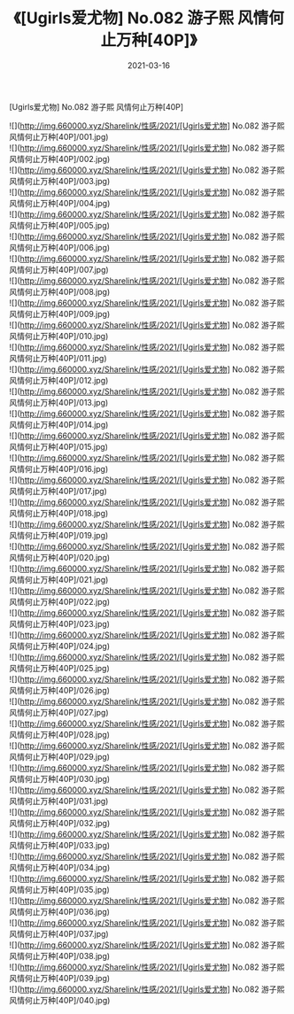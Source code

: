 ﻿---
layout: post
title:  《[Ugirls爱尤物] No.082 游子熙 风情何止万种[40P]》
date:   2021-03-16
img: http://img.660000.xyz/Sharelink/性感/2021/[Ugirls爱尤物] No.082 游子熙 风情何止万种[40P]/000.jpg
categories: [美女, 清纯, 唯美]
---

[Ugirls爱尤物] No.082 游子熙 风情何止万种[40P]

  ![](http://img.660000.xyz/Sharelink/性感/2021/[Ugirls爱尤物] No.082 游子熙 风情何止万种[40P]/001.jpg) <br> ![](http://img.660000.xyz/Sharelink/性感/2021/[Ugirls爱尤物] No.082 游子熙 风情何止万种[40P]/002.jpg) <br> ![](http://img.660000.xyz/Sharelink/性感/2021/[Ugirls爱尤物] No.082 游子熙 风情何止万种[40P]/003.jpg) <br> ![](http://img.660000.xyz/Sharelink/性感/2021/[Ugirls爱尤物] No.082 游子熙 风情何止万种[40P]/004.jpg) <br> ![](http://img.660000.xyz/Sharelink/性感/2021/[Ugirls爱尤物] No.082 游子熙 风情何止万种[40P]/005.jpg) <br> ![](http://img.660000.xyz/Sharelink/性感/2021/[Ugirls爱尤物] No.082 游子熙 风情何止万种[40P]/006.jpg) <br> ![](http://img.660000.xyz/Sharelink/性感/2021/[Ugirls爱尤物] No.082 游子熙 风情何止万种[40P]/007.jpg) <br> ![](http://img.660000.xyz/Sharelink/性感/2021/[Ugirls爱尤物] No.082 游子熙 风情何止万种[40P]/008.jpg) <br> ![](http://img.660000.xyz/Sharelink/性感/2021/[Ugirls爱尤物] No.082 游子熙 风情何止万种[40P]/009.jpg) <br> ![](http://img.660000.xyz/Sharelink/性感/2021/[Ugirls爱尤物] No.082 游子熙 风情何止万种[40P]/010.jpg) <br> ![](http://img.660000.xyz/Sharelink/性感/2021/[Ugirls爱尤物] No.082 游子熙 风情何止万种[40P]/011.jpg) <br> ![](http://img.660000.xyz/Sharelink/性感/2021/[Ugirls爱尤物] No.082 游子熙 风情何止万种[40P]/012.jpg) <br> ![](http://img.660000.xyz/Sharelink/性感/2021/[Ugirls爱尤物] No.082 游子熙 风情何止万种[40P]/013.jpg) <br> ![](http://img.660000.xyz/Sharelink/性感/2021/[Ugirls爱尤物] No.082 游子熙 风情何止万种[40P]/014.jpg) <br> ![](http://img.660000.xyz/Sharelink/性感/2021/[Ugirls爱尤物] No.082 游子熙 风情何止万种[40P]/015.jpg) <br> ![](http://img.660000.xyz/Sharelink/性感/2021/[Ugirls爱尤物] No.082 游子熙 风情何止万种[40P]/016.jpg) <br> ![](http://img.660000.xyz/Sharelink/性感/2021/[Ugirls爱尤物] No.082 游子熙 风情何止万种[40P]/017.jpg) <br> ![](http://img.660000.xyz/Sharelink/性感/2021/[Ugirls爱尤物] No.082 游子熙 风情何止万种[40P]/018.jpg) <br> ![](http://img.660000.xyz/Sharelink/性感/2021/[Ugirls爱尤物] No.082 游子熙 风情何止万种[40P]/019.jpg) <br> ![](http://img.660000.xyz/Sharelink/性感/2021/[Ugirls爱尤物] No.082 游子熙 风情何止万种[40P]/020.jpg) <br> ![](http://img.660000.xyz/Sharelink/性感/2021/[Ugirls爱尤物] No.082 游子熙 风情何止万种[40P]/021.jpg) <br> ![](http://img.660000.xyz/Sharelink/性感/2021/[Ugirls爱尤物] No.082 游子熙 风情何止万种[40P]/022.jpg) <br> ![](http://img.660000.xyz/Sharelink/性感/2021/[Ugirls爱尤物] No.082 游子熙 风情何止万种[40P]/023.jpg) <br> ![](http://img.660000.xyz/Sharelink/性感/2021/[Ugirls爱尤物] No.082 游子熙 风情何止万种[40P]/024.jpg) <br> ![](http://img.660000.xyz/Sharelink/性感/2021/[Ugirls爱尤物] No.082 游子熙 风情何止万种[40P]/025.jpg) <br> ![](http://img.660000.xyz/Sharelink/性感/2021/[Ugirls爱尤物] No.082 游子熙 风情何止万种[40P]/026.jpg) <br> ![](http://img.660000.xyz/Sharelink/性感/2021/[Ugirls爱尤物] No.082 游子熙 风情何止万种[40P]/027.jpg) <br> ![](http://img.660000.xyz/Sharelink/性感/2021/[Ugirls爱尤物] No.082 游子熙 风情何止万种[40P]/028.jpg) <br> ![](http://img.660000.xyz/Sharelink/性感/2021/[Ugirls爱尤物] No.082 游子熙 风情何止万种[40P]/029.jpg) <br> ![](http://img.660000.xyz/Sharelink/性感/2021/[Ugirls爱尤物] No.082 游子熙 风情何止万种[40P]/030.jpg) <br> ![](http://img.660000.xyz/Sharelink/性感/2021/[Ugirls爱尤物] No.082 游子熙 风情何止万种[40P]/031.jpg) <br> ![](http://img.660000.xyz/Sharelink/性感/2021/[Ugirls爱尤物] No.082 游子熙 风情何止万种[40P]/032.jpg) <br> ![](http://img.660000.xyz/Sharelink/性感/2021/[Ugirls爱尤物] No.082 游子熙 风情何止万种[40P]/033.jpg) <br> ![](http://img.660000.xyz/Sharelink/性感/2021/[Ugirls爱尤物] No.082 游子熙 风情何止万种[40P]/034.jpg) <br> ![](http://img.660000.xyz/Sharelink/性感/2021/[Ugirls爱尤物] No.082 游子熙 风情何止万种[40P]/035.jpg) <br> ![](http://img.660000.xyz/Sharelink/性感/2021/[Ugirls爱尤物] No.082 游子熙 风情何止万种[40P]/036.jpg) <br> ![](http://img.660000.xyz/Sharelink/性感/2021/[Ugirls爱尤物] No.082 游子熙 风情何止万种[40P]/037.jpg) <br> ![](http://img.660000.xyz/Sharelink/性感/2021/[Ugirls爱尤物] No.082 游子熙 风情何止万种[40P]/038.jpg) <br> ![](http://img.660000.xyz/Sharelink/性感/2021/[Ugirls爱尤物] No.082 游子熙 风情何止万种[40P]/039.jpg) <br> ![](http://img.660000.xyz/Sharelink/性感/2021/[Ugirls爱尤物] No.082 游子熙 风情何止万种[40P]/040.jpg) <br>
